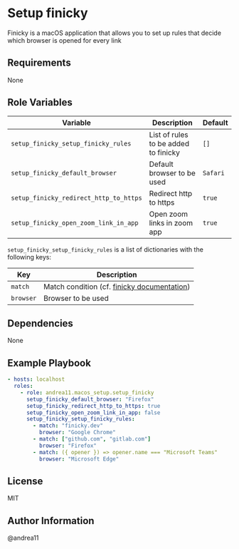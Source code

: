 # Setup finicky

Finicky is a macOS application that allows you to set up rules that decide which browser is opened for every link

## Requirements

None

## Role Variables

| Variable                               | Description                          | Default  |
| -------------------------------------- | ------------------------------------ | -------- |
| `setup_finicky_setup_finicky_rules`    | List of rules to be added to finicky | `[]`     |
| `setup_finicky_default_browser`        | Default browser to be used           | `Safari` |
| `setup_finicky_redirect_http_to_https` | Redirect http to https               | `true`   |
| `setup_finicky_open_zoom_link_in_app`  | Open zoom links in zoom app          | `true`   |

`setup_finicky_setup_finicky_rules` is a list of dictionaries with the following keys:

| Key       | Description                                                                                                        |
| --------- | ------------------------------------------------------------------------------------------------------------------ |
| `match`   | Match condition (cf. [finicky documentation](https://github.com/johnste/finicky/wiki/Configuration#matching-urls)) |
| `browser` | Browser to be used                                                                                                 |

## Dependencies

None

## Example Playbook

```yaml
- hosts: localhost
  roles:
    - role: andrea11.macos_setup.setup_finicky
      setup_finicky_default_browser: "Firefox"
      setup_finicky_redirect_http_to_https: true
      setup_finicky_open_zoom_link_in_app: false
      setup_finicky_setup_finicky_rules:
        - match: "finicky.dev"
          browser: "Google Chrome"
        - match: ["github.com", "gitlab.com"]
          browser: "Firefox"
        - match: ({ opener }) => opener.name === "Microsoft Teams"
          browser: "Microsoft Edge"
```

## License

MIT

## Author Information

@andrea11
